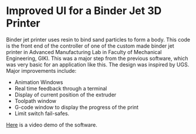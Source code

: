 # Improved UI for a Binder Jet 3D Printer
Binder jet printer uses resin to bind sand particles to form a body. This code is the front end of the controller of one of the custom made binder jet printer in Advanced Manufacturing Lab in Faculty of Mechanical Engineering, GIKI.
This was a major step from the previous software, which was very basic for an application like this. The design was inspired by UGS. Major improvements include:
* Animation Windows
* Real time feedback through a terminal
* Display of current position of the extruder
* Toolpath window
* G-code window to display the progress of the print
* Limit switch fail-safes.

[Here](https://youtu.be/odqODoxZzfI) is a video demo of the software.
